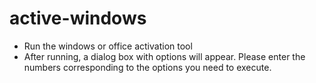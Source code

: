 # active-windows
- Run the windows or office activation tool
- After running, a dialog box with options will appear. Please enter the numbers corresponding to the options you need to execute.
